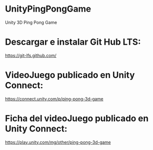 # UnityPingPongGame
Unity 3D Ping Pong Game

# Descargar e instalar Git Hub LTS:
https://git-lfs.github.com/

# VideoJuego publicado en Unity Connect:
https://connect.unity.com/p/ping-pong-3d-game

# Ficha del videoJuego publicado en Unity Connect:
https://play.unity.com/mg/other/ping-pong-3d-game